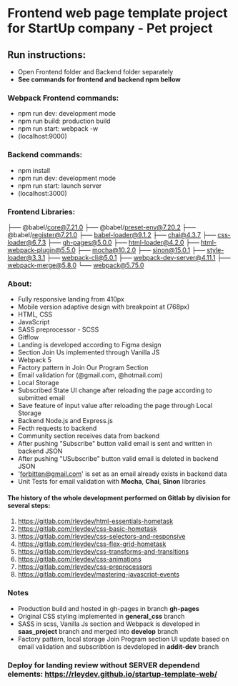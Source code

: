 # Frontend web page template project for StartUp company - Pet project

## Run instructions:
- Open Frontend folder and Backend folder separately
- **See commands for frontend and backend npm bellow**

### Webpack Frontend commands:
- npm run dev: development mode
- npm run build: production build
- npm run start: webpack -w
- (localhost:9000)

### Backend commands:
- npm install
- npm run dev: development mode
- npm run start: launch server
- (localhost:3000)

### Frontend Libraries:
├── @babel/core@7.21.0
├── @babel/preset-env@7.20.2
├── @babel/register@7.21.0
├── babel-loader@9.1.2
├── chai@4.3.7
├── css-loader@6.7.3
├── gh-pages@5.0.0
├── html-loader@4.2.0
├── html-webpack-plugin@5.5.0
├── mocha@10.2.0
├── sinon@15.0.1
├── style-loader@3.3.1
├── webpack-cli@5.0.1
├── webpack-dev-server@4.11.1
├── webpack-merge@5.8.0
└── webpack@5.75.0

### About:

- Fully responsive landing from 410px
- Mobile version adaptive design with breakpoint at (768px)
- HTML, CSS
- JavaScript
- SASS preprocessor - SCSS 
- Gitflow
- Landing is developed according to Figma design
- Section Join Us implemented through Vanilla JS
- Webpack 5
- Factory pattern in Join Our Program Section
- Email validation for (@gmail.com, @hotmail.com)
- Local Storage
- Subscribed State UI change after reloading the page according to submitted email
- Save feature of input value after reloading the page through Local Storage
- Backend Node.js and Express.js
- Fecth requests to backend
- Community section receives data from backend
- After pushing "Subscribe" button valid email is sent and written in backend JSON
- After pushing "USubscribe" button valid email is deleted in backend JSON
- 'forbitten@gmail.com' is set as an email already exists in backend data
- Unit Tests for email validation with **Mocha**, **Chai**, **Sinon** libraries

#### The history of the whole development performed on Gitlab by division for several steps:
1) https://gitlab.com/rleydev/html-essentials-hometask
2) https://gitlab.com/rleydev/css-basic-hometask
3) https://gitlab.com/rleydev/css-selectors-and-responsive
4) https://gitlab.com/rleydev/css-flex-grid-hometask
5) https://gitlab.com/rleydev/css-transforms-and-transitions
6) https://gitlab.com/rleydev/css-animations
7) https://gitlab.com/rleydev/css-preprocessors
8) https://gitlab.com/rleydev/mastering-javascript-events

### Notes
- Production build and hosted in gh-pages in branch **gh-pages**
- Original CSS styling implemented in **general_css** branch
- SASS in scss, Vanilla Js section and Webpack is developed in **saas_project** branch and merged into **develop** branch
- Factory pattern, local storage Join Program section UI update based on email validation and subscribtion is devdeloped in **addit-dev** branch

### Deploy for landing review without SERVER dependend elements: https://rleydev.github.io/startup-template-web/